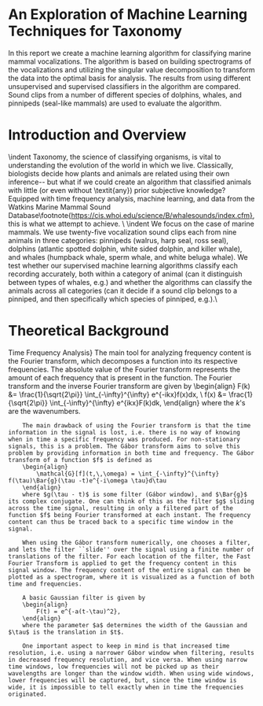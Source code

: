 # An Exploration of Machine Learning Techniques for Taxonomy

In this report we create a machine learning algorithm for classifying marine mammal vocalizations. The algorithm is based on building spectrograms of the vocalizations and utilizing the singular value decomposition to transform the data into the optimal basis for analysis. The results from using different unsupervised and supervised classifiers in the algorithm are compared. Sound clips from a number of different species of dolphins, whales, and pinnipeds (seal-like mammals) are used to evaluate the algorithm.

# Introduction and Overview

\indent Taxonomy, the science of classifying organisms, is vital to understanding the evolution of the world in which we live. Classically, biologists decide how plants and animals are related using their own inference-- but what if we could create an algorithm that classified animals with little (or even without \textit{any}) prior subjective knowledge? Equipped with time frequency analysis, machine learning, and data from the Watkins Marine Mammal Sound Database\footnote{https://cis.whoi.edu/science/B/whalesounds/index.cfm}, this is what we attempt to achieve. \\
\indent We focus on the case of marine mammals. We use twenty-five vocalization sound clips each from nine animals in three categories: pinnipeds (walrus, harp seal, ross seal), dolphins (atlantic spotted dolphin, white sided dolphin, and killer whale), and whales (humpback whale, sperm whale, and white beluga whale). We test whether our supervised machine learning algorithms classify each recording accurately, both within a category of animal (can it distinguish between types of whales, e.g.) and  whether the algorithms can classify the animals across all categories (can it decide if a sound clip belongs to a pinniped, and then specifically which species of pinniped, e.g.).\\

# Theoretical Background
Time Frequency Analysis}
        The main tool for analyzing frequency content is the Fourier transform, which decomposes a function into its respective frequencies. The absolute value of the Fourier transform represents the amount of each frequency that is present in the function. The Fourier transform and the inverse Fourier transform are given by
        \begin{align}
            F(k) &= \frac{1}{\sqrt{2\pi}} \int_{-\infty}^{\infty} e^{-ikx}f(x)dx, \\
            f(x) &= \frac{1}{\sqrt{2\pi}} \int_{-\infty}^{\infty} e^{ikx}F(k)dk,
        \end{align}
        where the $k$'s are the wavenumbers.
        
        The main drawback of using the Fourier transform is that the time information in the signal is lost, i.e. there is no way of knowing when in time a specific frequency was produced. For non-stationary signals, this is a problem. The Gábor transform aims to solve this problem by providing information in both time and frequency. The Gábor transform of a function $f$ is defined as
        \begin{align}
            \mathcal{G}[f](t,\,\omega) = \int_{-\infty}^{\infty} f(\tau)\Bar{g}(\tau -t)e^{-i\omega \tau}d\tau
        \end{align}
        where $g(\tau - t)$ is some filter (Gábor window), and $\Bar{g}$ its complex conjugate. One can think of this as the filter $g$ sliding across the time signal, resulting in only a filtered part of the function $f$ being Fourier transformed at each instant. The frequency content can thus be traced back to a specific time window in the signal.
        
        When using the Gábor transform numerically, one chooses a filter, and lets the filter ``slide'' over the signal using a finite number of translations of the filter. For each location of the filter, the Fast Fourier Transform is applied to get the frequency content in this signal window. The frequency content of the entire signal can then be plotted as a spectrogram, where it is visualized as a function of both time and frequencies.
        
        A basic Gaussian filter is given by
        \begin{align}
            F(t) = e^{-a(t-\tau)^2},
        \end{align}
        where the parameter $a$ determines the width of the Gaussian and $\tau$ is the translation in $t$.
        
        One important aspect to keep in mind is that increased time resolution, i.e. using a narrower Gábor window when filtering, results in decreased frequency resolution, and vice versa. When using narrow time windows, low frequencies will not be picked up as their wavelengths are longer than the window width. When using wide windows, lower frequencies will be captured, but, since the time window is wide, it is impossible to tell exactly when in time the frequencies originated.
        
